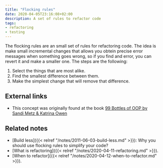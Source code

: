 ```yaml
---
title: "Flocking rules"
date: 2020-04-05T23:16:08+02:00
description: A set of rules to refactor code
tags:
- refactoring
- testing
---
```


The flocking rules are an small set of rules for refactoring code. The idea is make small incremental changes that
allows you obtein precise error messages when something goes wrong, so if you find and error, you can revert it and make
a smaller one. The steps are the following:

1. Select the things that are most alike.
2. Find the smallest difference between them.
3. Make the simplest change that will remove that difference.

## External links
* This concept was originally found at the book [99 Bottles of OOP by Sandi Metz & Katrina Owen](https://www.sandimetz.com/99bottles)

## Related notes
* [Build less]({{< relref "/notes/2011-06-03-build-less.md" >}}): Why you should use flocking rules to simplify your code?
* [What is refactoring]({{< relref "/notes/2020-04-11-refactoring.md" >}}).
* [When to refactor]({{< relref "/notes/2020-04-12-when-to-refactor.md" >}}).
